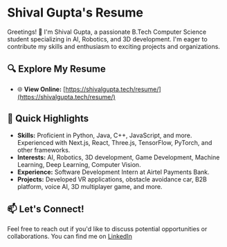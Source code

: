 # Shival Gupta's Resume

Greetings! 👋 I'm Shival Gupta, a passionate B.Tech Computer Science student specializing in AI, Robotics, and 3D development. I'm eager to contribute my skills and enthusiasm to exciting projects and organizations.

## 🔍 Explore My Resume

* 🌐 **View Online:** [https://shivalgupta.tech/resume/](https://shivalgupta.tech/resume/) 

## 🚀 Quick Highlights

* **Skills:** Proficient in Python, Java, C++, JavaScript, and more. Experienced with Next.js, React, Three.js, TensorFlow, PyTorch, and other frameworks.
* **Interests:** AI, Robotics, 3D development, Game Development, Machine Learning, Deep Learning, Computer Vision.
* **Experience:** Software Development Intern at Airtel Payments Bank.
* **Projects:** Developed VR applications, obstacle avoidance car, B2B platform, voice AI, 3D multiplayer game, and more.

## 📫 Let's Connect!

Feel free to reach out if you'd like to discuss potential opportunities or collaborations. You can find me on [LinkedIn](https://www.linkedin.com/in/shival-gupta/)
